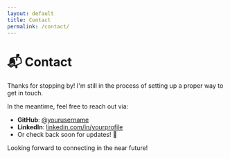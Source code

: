 ```yaml
---
layout: default
title: Contact
permalink: /contact/
---
```


# 📬 Contact

Thanks for stopping by! I'm still in the process of setting up a proper way to get in touch.  

In the meantime, feel free to reach out via:  
- **GitHub**: [@yourusername](https://github.com/yourusername)  
- **LinkedIn**: [linkedin.com/in/yourprofile](https://linkedin.com/in/yourprofile)  
- Or check back soon for updates! 🚀

Looking forward to connecting in the near future!
